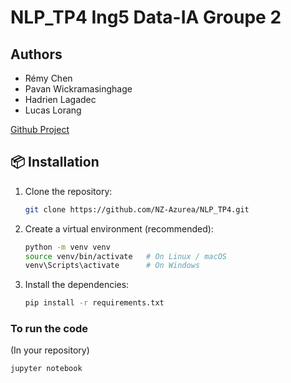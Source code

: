 # NLP_TP4 Ing5 Data-IA Groupe 2
## Authors
- Rémy Chen
- Pavan Wickramasinghage
- Hadrien Lagadec
- Lucas Lorang

[Github Project](https://github.com/NZ-Azurea/NLP_TP4)


## 📦 Installation

1. Clone the repository:
   ```bash
   git clone https://github.com/NZ-Azurea/NLP_TP4.git
   ```
2. Create a virtual environment (recommended):

   ```bash
   python -m venv venv
   source venv/bin/activate   # On Linux / macOS
   venv\Scripts\activate      # On Windows
   ```
3. Install the dependencies:

   ```bash
   pip install -r requirements.txt
   ```

### To run the code 

(In your repository)

   ```bash
   jupyter notebook
   ```


